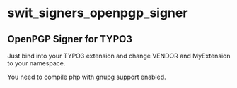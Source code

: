 # swit_signers_openpgp_signer
## OpenPGP Signer for TYPO3

Just bind into your TYPO3 extension and change VENDOR and MyExtension to your namespace.

You need to compile php with gnupg support enabled.
